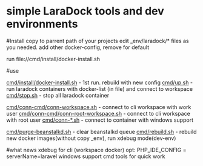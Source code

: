 # simple LaraDock tools and dev environments

#Install
copy to parrent path of your projects
edit _env/laradock/* files as you needed. 
add other docker-config, remove for default

run file://cmd/install/docker-install.sh

#use

[cmd/install/docker-install.sh](cmd/install/docker-install.sh)  - 1st run. rebuild with new config
[cmd/up.sh](cmd/up.sh) - run laradock containers with docker-list (in file) and connect to workspace
[cmd/stop.sh](cmd/stop.sh) - stop all laradock container
  
[cmd/conn-cmd/conn-workspace.sh](cmd/conn-workspace.sh) - connect to cli workspace with work user
[cmd/conn-cmd/conn-root-workspace.sh](cmd/conn-root-workspace.sh) - connect to cli workspace with root user
[cmd/conn-*.sh](cmd/) - connect to container with windows support

[cmd/purge-beanstalkd.sh](cmd/purge-beanstalkd.sh) - clear beanstalkd queue
[cmd/rebuild.sh](cmd/rebuild.sh) - rebuild new docker images(without copy _env), run xdebug mode(dev-env)


#what news
xdebug for cli (workspace docker) opt: PHP_IDE_CONFIG = serverName=laravel
windows support
cmd tools for quick work